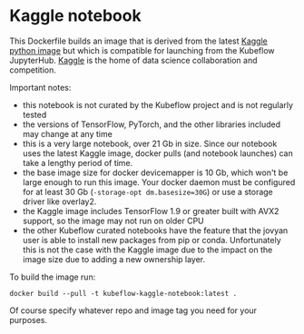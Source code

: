 # Kaggle notebook

This Dockerfile builds an image that is derived from the latest [Kaggle python image](https://github.com/Kaggle/docker-python) but which is compatible for launching from the Kubeflow JupyterHub. [Kaggle](https://www.kaggle.com/) is the home of data science collaboration and competition.

Important notes:
* this notebook is not curated by the Kubeflow project and is not regularly tested
* the versions of TensorFlow, PyTorch, and the other libraries included may change at any time
* this is a very large notebook, over 21 Gb in size. Since our notebook uses the latest Kaggle image, docker pulls (and notebook launches) can take a lengthy period of time.
* the base image size for docker devicemapper is 10 Gb, which won't be large enough to run this image. Your docker daemon must be configured for at least 30 Gb (`-storage-opt dm.basesize=30G`) or use a storage driver like overlay2. 
* the Kaggle image includes TensorFlow 1.9 or greater built with AVX2 support, so the image may not run on older CPU
* the other Kubeflow curated notebooks have the feature that the jovyan user is able to install new packages from pip or conda. Unfortunately this is not the case with the Kaggle image due to the impact on the image size due to adding a new ownership layer.

To build the image run:
```
docker build --pull -t kubeflow-kaggle-notebook:latest .
```
Of course specify whatever repo and image tag you need for your purposes.
